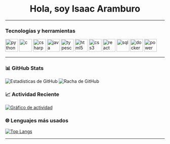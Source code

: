<h1 align="center">Hola, soy Isaac Aramburo </h1>

---

###  Tecnologías y herramientas

<p align="left">
  <img src="https://cdn.jsdelivr.net/gh/devicons/devicon/icons/python/python-original.svg" alt="python" width="40" height="40"/>
  <img src="https://cdn.jsdelivr.net/gh/devicons/devicon/icons/c/c-original.svg" alt="c" width="40" height="40"/>
  <img src="https://cdn.jsdelivr.net/gh/devicons/devicon/icons/csharp/csharp-original.svg" alt="csharp" width="40" height="40"/>
  <img src="https://cdn.jsdelivr.net/gh/devicons/devicon/icons/java/java-original.svg" alt="java" width="40" height="40"/>
  <img src="https://cdn.jsdelivr.net/gh/devicons/devicon/icons/typescript/typescript-original.svg" alt="typescript" width="40" height="40"/>
  <img src="https://cdn.jsdelivr.net/gh/devicons/devicon/icons/html5/html5-original.svg" alt="html5" width="40" height="40"/>
  <img src="https://cdn.jsdelivr.net/gh/devicons/devicon/icons/css3/css3-original.svg" alt="css3" width="40" height="40"/>
  <img src="https://cdn.jsdelivr.net/gh/devicons/devicon/icons/react/react-original.svg" alt="react" width="40" height="40"/>
  <img src="https://cdn.jsdelivr.net/gh/devicons/devicon/icons/mysql/mysql-original.svg" alt="sql" width="40" height="40"/>
  <img src="https://cdn.jsdelivr.net/gh/devicons/devicon/icons/docker/docker-original.svg" alt="docker" width="40" height="40"/>
  <img src="https://logo.svgcdn.com/l/microsoft-power-bi.png" alt="power bi" width="40" height="40"/>
</p>

---

### 📊 GitHub Stats

<p align="left">
  <img src="https://github-readme-stats.vercel.app/api?username=Espectrared&show_icons=true&theme=tokyonight" alt="Estadísticas de GitHub"/>
  <img src="https://streak-stats.demolab.com/?user=Espectrared&theme=tokyonight" alt="Racha de GitHub"/>
</p>


### 📈 Actividad Reciente

[![Gráfico de actividad](https://github-readme-activity-graph.cyclic.app/graph?username=Espectrared&theme=tokyo-night)](https://github.com/Espectrared)

### 🌐 Lenguajes más usados

[![Top Langs](https://github-readme-stats.vercel.app/api/top-langs/?username=Espectrared&layout=compact&theme=tokyonight)](https://github.com/Espectrared)

---



